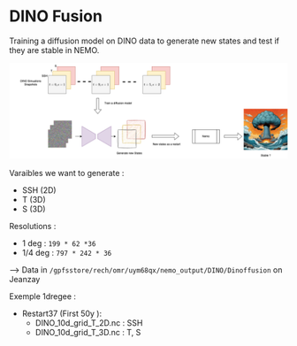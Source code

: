 # DINO Fusion 



Training a diffusion model on DINO data to generate new states and test if they are stable in NEMO. 



![](images/main.png)



Varaibles we want to generate : 

- SSH (2D)
- T (3D)
- S (3D)



Resolutions :

- 1 deg :   `199 * 62 *36 `
- 1/4 deg : `797 * 242 * 36`

--> Data in `/gpfsstore/rech/omr/uym68qx/nemo_output/DINO/Dinoffusion` on Jeanzay


Exemple 1dregee : 
  - Restart37 (First 50y ):
     - DINO_10d_grid_T_2D.nc : SSH
     - DINO_10d_grid_T_3D.nc  : T, S



